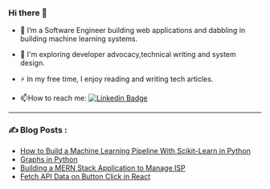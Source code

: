 ### Hi there 👋

- :telescope: I’m a Software Engineer building web applications and dabbling in building machine learning systems.

- :seedling: I'm exploring developer advocacy,technical writing and system design.

- :zap: In my free time, I enjoy reading and writing tech articles.

- :mailbox:How to reach me: [![Linkedin Badge](https://img.shields.io/badge/-kakbar-blue?style=flat&logo=Linkedin&logoColor=white)](https://www.linkedin.com/in/wangui-waweru-bernice/)

---

### :writing_hand: Blog Posts :
- [How to Build a Machine Learning Pipeline With Scikit-Learn in Python](https://www.turing.com/kb/building-ml-pipeline-in-python-with-scikit-learn)
- [Graphs in Python](https://dev.to/wanguiwaweru/graphs-in-python-1pom)
- [Building a MERN Stack Application to Manage ISP](https://www.section.io/engineering-education/build-mern-stack-application-to-manage-isp/)
- [Fetch API Data on Button Click in React](https://dev.to/wanguiwaweru/fetch-api-data-on-button-click-in-react-513i)


